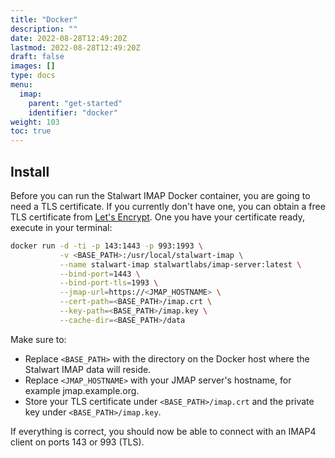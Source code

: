 ```yaml
---
title: "Docker"
description: ""
date: 2022-08-28T12:49:20Z
lastmod: 2022-08-28T12:49:20Z
draft: false
images: []
type: docs
menu:
  imap:
    parent: "get-started"
    identifier: "docker"
weight: 103
toc: true
---
```


## Install

Before you can run the Stalwart IMAP Docker container, you are going to need a TLS certificate. 
If you currently don't have one, you can obtain a free TLS certificate from [Let's Encrypt](https://letsencrypt.org/).
One you have your certificate ready, execute in your terminal:

```bash
docker run -d -ti -p 143:1443 -p 993:1993 \
           -v <BASE_PATH>:/usr/local/stalwart-imap \
           --name stalwart-imap stalwartlabs/imap-server:latest \
           --bind-port=1443 \
           --bind-port-tls=1993 \
           --jmap-url=https://<JMAP_HOSTNAME> \
           --cert-path=<BASE_PATH>/imap.crt \
           --key-path=<BASE_PATH>/imap.key \
           --cache-dir=<BASE_PATH>/data
```

Make sure to:
- Replace ``<BASE_PATH>`` with the directory on the Docker host where the Stalwart IMAP data will reside.
- Replace ``<JMAP_HOSTNAME>`` with your JMAP server's hostname, for example jmap.example.org.
- Store your TLS certificate under ``<BASE_PATH>/imap.crt`` and the private key under ``<BASE_PATH>/imap.key``. 

If everything is correct, you should now be able to connect with an IMAP4 client
on ports 143 or 993 (TLS).

